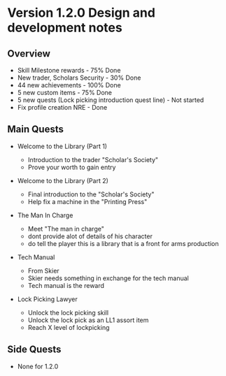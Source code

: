 # Version 1.2.0 Design and development notes
## Overview

- Skill Milestone rewards - 75% Done
- New trader, Scholars Security - 30% Done
- 44 new achievements - 100% Done
- 5 new custom items - 75% Done
- 5 new quests (Lock picking introduction quest line) - Not started
- Fix profile creation NRE - Done

## Main Quests

- Welcome to the Library (Part 1)
    - Introduction to the trader "Scholar's Society"
    - Prove your worth to gain entry

- Welcome to the Library (Part 2)
    - Final introduction to the "Scholar's Society"
    - Help fix a machine in the "Printing Press"

- The Man In Charge
    - Meet "The man in charge"
    - dont provide alot of details of his character
    - do tell the player this is a library that is a front for arms production

- Tech Manual
    - From Skier
    - Skier needs something in exchange for the tech manual
    - Tech manual is the reward

- Lock Picking Lawyer
    - Unlock the lock picking skill
    - Unlock the lock pick as an LL1 assort item
    - Reach X level of lockpicking

## Side Quests

- None for 1.2.0